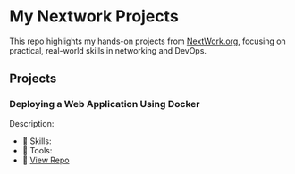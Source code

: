 # My Nextwork Projects
This repo highlights my hands-on projects from [NextWork.org](https://nextwork.org), focusing on practical, real-world skills in networking and DevOps.

## Projects
### Deploying a Web Application Using Docker
Description: 
- 🔧 Skills: 
- 🧰 Tools:
- 📁 [View Repo](https://github.com/Shanikah-Boyce/Deploying-a-Web-Application-Using-Docker.git)
